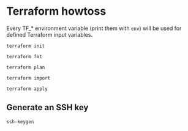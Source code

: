 # Terraform howtoss

Every TF_* environment variable (print them with `env`) will be used for defined Terraform input variables.

`terraform init`

`terraform fmt`

`terraform plan`

`terraform import`

`terraform apply`

## Generate an SSH key

`ssh-keygen`
